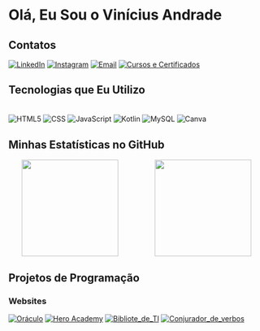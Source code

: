 # Olá, Eu Sou o Vinícius Andrade 

## Contatos

[![LinkedIn](https://img.shields.io/badge/LinkedIn-0077B5?style=for-the-badge&logo=linkedin&logoColor=white)](https://www.linkedin.com/in/vin%C3%ADcius-andrade-912295234/)
[![Instagram](https://img.shields.io/badge/Instagram-E4405F?style=for-the-badge&logo=instagram&logoColor=white)](https://www.instagram.com/oviniicin/)
[![Email](https://img.shields.io/badge/Gmail-D14836?style=for-the-badge&logo=gmail&logoColor=white)](mailto:bsbvinidesousa@gmail.com)
[![Cursos e Certificados](https://img.shields.io/badge/Cursos%20e%20Certificados-00A8E8?style=for-the-badge&logo=academia&logoColor=white)](https://www.linkedin.com/in/vin%C3%ADcius-andrade-912295234/details/certifications/)


## Tecnologias que Eu Utilizo

<div style="display: inline_block"><br/>
<img align="center" alt="HTML5" src="https://img.shields.io/badge/HTML5-E34F26?style=for-the-badge&logo=html5&logoColor=white"/>
<img align="center" alt="CSS" src="https://img.shields.io/badge/CSS-239120?&style=for-the-badge&logo=css3&logoColor=white"/>
<img align="center" alt="JavaScript" src="https://img.shields.io/badge/JavaScript-F7DF1E?style=for-the-badge&logo=javascript&logoColor=black"/>
<img align="center" alt="Kotlin" src="https://img.shields.io/badge/Kotlin-0095D5?&style=for-the-badge&logo=kotlin&logoColor=white"/>
<img align="center" alt="MySQL" src="https://img.shields.io/badge/MySQL-00000F?style=for-the-badge&logo=mysql&logoColor=white"/>
<img align="center" alt="Canva" src="https://img.shields.io/badge/Canva-%2300C4CC.svg?&style=for-the-badge&logo=Canva&logoColor=white">
</div>


## Minhas Estatísticas no GitHub

<div style="display: flex; justify-content: space-around;">
<img align="center" height="190em" src="https://github-readme-stats.vercel.app/api?username=Vinis-San&show_icons=true&theme=dark" style="margin-right: 10px;"/>
    
<img align="center" height="190em" src="https://github-readme-stats.vercel.app/api/top-langs/?username=Vinis-San&layout=compact&langs_count=7&theme=dark" style="margin-left: 10px;"/>
</div>

## Projetos de Programação
### Websites
[![Oráculo](https://img.shields.io/badge/Oraculo-333?style=for-the-badge&logo=github&logoColor=white)](https://vinis-san.github.io/GitHub_Pages/)
[![Hero Academy](https://img.shields.io/badge/Hero_Academy-333?style=for-the-badge&logo=github&logoColor=white)](https://vinis-san.github.io/HeroAcademy/)
[![Bibliote_de_TI](https://img.shields.io/badge/Biblioteca_de_TI-333?style=for-the-badge&logo=github&logoColor=white)](https://vinis-san.github.io/Biblioteca_TIC/)
[![Conjurador_de_verbos](https://img.shields.io/badge/Conjurador_de_verbos-333?style=for-the-badge&logo=github&logoColor=white)](https://vinis-san.github.io/ConjuradorDeVerbosRPG/)

##






